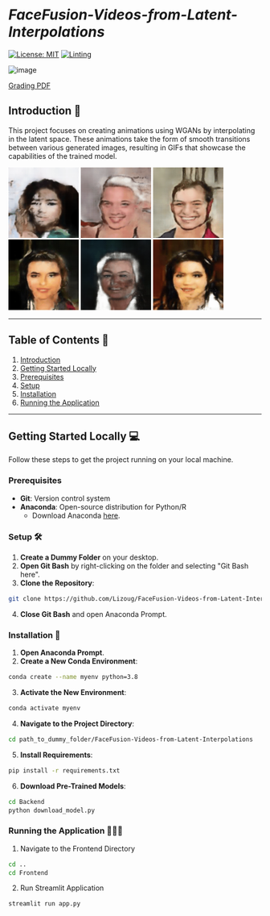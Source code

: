 # *FaceFusion-Videos-from-Latent-Interpolations*
[![License: MIT](https://img.shields.io/badge/License-MIT-yellow.svg)](https://opensource.org/licenses/MIT)
[![Linting](https://github.com/Lizoug/FaceFusion-Videos-from-Latent-Interpolations/actions/workflows/main.yml/badge.svg)](https://github.com/Lizoug/FaceFusion-Videos-from-Latent-Interpolations/actions/workflows/main.yml)


![image](https://img.shields.io/badge/Python-FFD43B?style=for-the-badge&logo=python&logoColor=blue)

[Grading PDF](./readme_assets/GutachtenLiza.pdf)

## Introduction 🚀
This project focuses on creating animations using WGANs by interpolating in the latent space. These animations take the form of smooth transitions between various generated images, resulting in GIFs that showcase the capabilities of the trained model.

<p float="left">
  <img src="readme_assets/latent_space_exploration_seed_147_to_244.gif" width="140" />
  <img src="readme_assets/latent_space_exploration_seed_165_to_203.gif" width="140" />
  <img src="readme_assets/latent_space_exploration_seed_225_to_692.gif" width="140" />
  <img src="readme_assets/latent_space_exploration_seed_301_to_952.gif" width="140" />
  <img src="readme_assets/latent_space_exploration_seed_468_to_675.gif" width="140" />
  <img src="readme_assets/latent_space_exploration_seed_87_to_520.gif" width="140" />
</p>

---

## Table of Contents 📖
1. [Introduction](#introduction-)
2. [Getting Started Locally](#getting-started-locally-)
3. [Prerequisites](#prerequisites)
4. [Setup](#setup)
5. [Installation](#installation)
6. [Running the Application](#running-the-application)

---

## Getting Started Locally 💻
Follow these steps to get the project running on your local machine.

### Prerequisites
- **Git**: Version control system
- **Anaconda**: Open-source distribution for Python/R
  - Download Anaconda [here](https://www.anaconda.com/).

### Setup 🛠️

1. **Create a Dummy Folder** on your desktop.
2. **Open Git Bash** by right-clicking on the folder and selecting "Git Bash here".
3. **Clone the Repository**: <br>
```bash
git clone https://github.com/Lizoug/FaceFusion-Videos-from-Latent-Interpolations.git`
```
4. **Close Git Bash** and open Anaconda Prompt.

### Installation 🔧

1. **Open Anaconda Prompt**.
2. **Create a New Conda Environment**: <br>
```bash
conda create --name myenv python=3.8
```
3. **Activate the New Environment**: <br>
```bash
conda activate myenv
```
4. **Navigate to the Project Directory**: <br>
```bash
cd path_to_dummy_folder/FaceFusion-Videos-from-Latent-Interpolations
```
5. **Install Requirements**: <br>
```bash
pip install -r requirements.txt
```
6. **Download Pre-Trained Models**: <br>
```bash
cd Backend
python download_model.py
```

### Running the Application 🏃🏽‍♀️
1. Navigate to the Frontend Directory <br>
```bash
cd ..
cd Frontend
```
2. Run Streamlit Application <br>
```bash
streamlit run app.py
```
